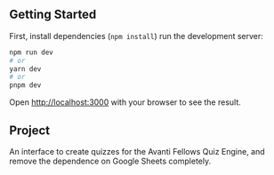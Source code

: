 ## Getting Started

First, install dependencies (`npm install`) run the development server:

```bash
npm run dev
# or
yarn dev
# or
pnpm dev
```

Open [http://localhost:3000](http://localhost:3000) with your browser to see the result.

## Project

An interface to create quizzes for the Avanti Fellows Quiz Engine, and remove the dependence on Google Sheets completely.
